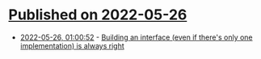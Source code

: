 # [Published on 2022-05-26](index.md)

* [2022-05-26, 01:00:52](https://news.ycombinator.com/item?id=31512977) - [Building an interface (even if there's only one implementation) is always right](https://vadosware.io/post/building-an-interface-with-one-implementation-is-unquestionably-right/)
